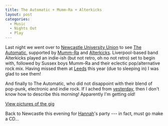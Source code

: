```yaml
---
title: The Automatic + Mumm-Ra + Alterkicks
layout: post
categories:
  - Music
  - Nights Out
  - Play
---
```

Last night we went over to [Newcastle University Union](http://unionsociety.co.uk/) to see [The Automatic](http://theautomatic.co.uk), supported by [Mumm-Ra](http://mumm-ra.com) and [Alterkicks](http://alterkicks.co.uk). Liverpool-based band Alterkicks played an indie-ish (but not retro, oh no not retro) set to begin with, followed by Sussex boys Mumm-Ra and their eclectic pop/alternative rock mix. Having missed them at [Leeds](http://blog.cmbuckley.co.uk/2006/08/29/my-personal-festival/) this year (due to sleeping in) I was glad to see them!

And finally to The Automatic, who did not disappoint with their blend of pop-punk, electronic and indie rock. If I ached from [yesterday](http://blog.cmbuckley.co.uk/2006/10/12/first-climbing-session/), then I don't know how to describe this morning! Apparently I'm getting old!

[View pictures of the gig](http://pictures.scholesmafia.co.uk/index.php/2006/10/12.10.06-the-automatic/)

Back to Newcastle this evening for [Hannah](http://pictures.scholesmafia.co.uk/index.php/?profile=1)'s party --- in fact, must go make a CD...